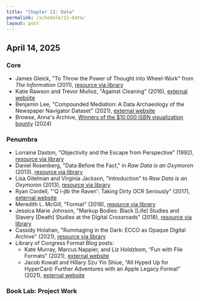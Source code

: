 ```yaml
---
title: "Chapter 11: Data"
permalink: /schedule/11-data/
layout: post
---
```


## April 14, 2025

### Core

+ James Gleick, "To Throw the Power of Thought into Wheel-Work" from _The Information_ (2011), [resource via library](https://proxy2.library.illinois.edu/login?url=https://search.ebscohost.com/login.aspx?direct=true&db=nlebk&AN=761460&site=eds-live&scope=site&ebv=EK&ppid=Page-__-50)
+ Katie Rawson and Trevor Muñoz, "Against Cleaning" (2016), [external website](http://curatingmenus.org/articles/against-cleaning/)
+ Benjamin Lee, "Compounded Mediation: A Data Archaeology of the Newspaper Navigator Dataset" (2021), [external website](http://www.digitalhumanities.org/dhq/vol/15/4/000578/000578.html)
+ Browse, Anna's Archive, [Winners of the $10,000 ISBN visualization bounty](https://annas-archive.org/blog/all-isbns-winners.html) (2024)

### Penumbra

+ Lorraine Daston, "Objectivity and the Escape from Perspective" (1992), [resource via library](https://www-jstor-org.proxy2.library.illinois.edu/stable/285456)
+ Daniel Rosenberg, "Data Before the Fact," in _Raw Data is an Oxymoron_ (2013), [resource via library](https://doi-org.proxy2.library.illinois.edu/10.7551/mitpress/9302.003.0003)
+ Lisa Gitelman and Virginia Jackson, "Introduction" to _Raw Data is an Oxymoron_ (2013), [resource via library](https://doi-org.proxy2.library.illinois.edu/10.7551/mitpress/9302.003.0002)
+ Ryan Cordell, "'Q i-jtb the Raven': Taking Dirty OCR Seriously" (2017), [external website](https://ryancordell.org/research/qijtb-the-raven/)
+ Meredith L. McGill, "Format" (2018), [resource via library](https://muse-jhu-edu.proxy2.library.illinois.edu/article/707740)
+ Jessica Marie Johnson, "Markup Bodies: Black \[Life\] Studies and Slavery \[Death\] Studies at the Digital Crossroads" (2018), [resource via library](https://read-dukeupress-edu.proxy2.library.illinois.edu/social-text/article/36/4%20(137)/57/137032/Markup-BodiesBlack-Life-Studies-and-Slavery-Death)
+ Cassidy Holahan, "Rummaging in the Dark: ECCO as Opaque Digital Archive" (2021), [resource via library](https://muse-jhu-edu.proxy2.library.illinois.edu/article/802443)
+ Library of Congress Format Blog posts:
    + Kate Murray, Marcus Nappier, and Liz Holdzkom, “Fun with File Formats" (2021), [external website](https://blogs.loc.gov/thesignal/2021/12/fun-with-file-formats/)
    + Jacob Kowall and Hillary Szu Yin Shiue, “All Hyped Up for HyperCard: Further Adventures with an Apple Legacy Format" (2021), [external website](https://blogs.loc.gov/thesignal/2021/07/all-hyped-up-for-hypercard-further-adventures-with-an-apple-legacy-format/)


### Book Lab: Project Work